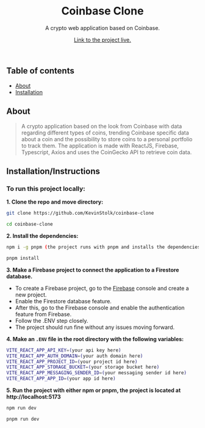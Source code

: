 <div align="center">
  <br/>
  <p>
    <h1>Coinbase Clone</h1>
    <p>A crypto web application based on Coinbase.</p>
    <a href="https://coinbase-clone-lilac.vercel.app/">Link to the project live.</a>
  </p>
  <br/>
</div>

## Table of contents

-   [About](#about)
-   [Installation](#installation)

## About

> A crypto application based on the look from Coinbase with data regarding different types of coins, trending Coinbase specific data about a coin and the possibility to store coins to a personal portfolio to track them.
> The application is made with ReactJS, Firebase, Typescript, Axios and uses the CoinGecko API to retrieve coin data.

## Installation/Instructions

### To run this project locally:

**1. Clone the repo and move directory:**

```bash
git clone https://github.com/KevinStolk/coinbase-clone

cd coinbase-clone
```

**2. Install the dependencies:**

```bash
npm i -g pnpm (the project runs with pnpm and installs the dependencies that way, I highly recommend using pnpm since its an improvement on npm)

pnpm install
```

**3. Make a Firebase project to connect the application to a Firestore database.**

-   To create a Firebase project, go to the [Firebase](https://www.firebase.com) console and create a new project.
-   Enable the Firestore database feature.
-   After this, go to the Firebase console and enable the authentication feature from Firebase.
-   Follow the .ENV step closely.
-   The project should run fine without any issues moving forward.

**4. Make an `.ENV` file in the root directory with the following variables:**

```bash
VITE_REACT_APP_API_KEY=(your api key here)
VITE_REACT_APP_AUTH_DOMAIN=(your auth domain here)
VITE_REACT_APP_PROJECT_ID=(your project id here)
VITE_REACT_APP_STORAGE_BUCKET=(your storage bucket here)
VITE_REACT_APP_MESSAGING_SENDER_ID=(your messaging sender id here)
VITE_REACT_APP_APP_ID=(your app id here)
```

**5. Run the project with either npm or pnpm, the project is located at http://localhost:5173**

```bash
npm run dev

pnpm run dev
```
